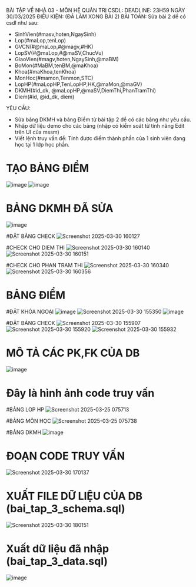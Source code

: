 BÀI TẬP VỀ NHÀ 03 - MÔN HỆ QUẢN TRỊ CSDL: DEADLINE: 23H59 NGÀY 30/03/2025 ĐIỀU KIỆN: (ĐÃ LÀM XONG BÀI 2) BÀI TOÁN: Sửa bài 2 để có csdl như sau:

- SinhVien(#masv,hoten,NgaySinh)
- Lop(#maLop,tenLop)
- GVCN(#@maLop,#@magv,#HK)
- LopSV(#@maLop,#@maSV,ChucVu)
- GiaoVien(#magv,hoten,NgaySinh,@maBM)
- BoMon(#MaBM,tenBM,@maKhoa)
- Khoa(#maKhoa,tenKhoa)
- MonHoc(#mamon,Tenmon,STC)
- LopHP(#maLopHP,TenLopHP,HK,@maMon,@maGV)
- DKMH(#id_dk, @maLopHP,@maSV,DiemThi,PhanTramThi)
- Diem(#id, @id_dk, diem)
  
YÊU CẦU:
- Sửa bảng DKMH và bảng Điểm từ bài tập 2 để có các bảng như yêu cầu.
- Nhập dữ liệu demo cho các bảng (nhập có kiểm soát từ tính năng Edit trên UI của mssm)
- Viết lệnh truy vấn để: Tính được điểm thành phần của 1 sinh viên đang học tại 1 lớp học phần.

# TẠO BẢNG ĐIỂM 
![image](https://github.com/user-attachments/assets/29ad5f90-5ab6-456f-8af4-e23c7bf7eb80)
![image](https://github.com/user-attachments/assets/0294a980-ce23-4720-bfa6-ce7aaf8c41eb)

# BẢNG DKMH ĐÃ SỬA
![image](https://github.com/user-attachments/assets/fd300015-a63d-45f4-89ee-f6cb50daf930)

#ĐẶT BẢNG CHECK 
![Screenshot 2025-03-30 160127](https://github.com/user-attachments/assets/2298c3f3-4aa9-44ae-ac2e-66a0c18ce204)

#CHECK CHO DIEM THI 
![Screenshot 2025-03-30 160140](https://github.com/user-attachments/assets/60463748-e527-418b-bb6d-7d3a3b3beee0)
![Screenshot 2025-03-30 160151](https://github.com/user-attachments/assets/0d9bf195-5848-466a-b137-cd053b0b3557)

#CHECK CHO PHAN TRAM THI 
![Screenshot 2025-03-30 160340](https://github.com/user-attachments/assets/8ff7c898-38af-4084-9273-0689dfa48ac8)
![Screenshot 2025-03-30 160356](https://github.com/user-attachments/assets/8ad7c503-a587-4584-a24d-475a7c49c793)

# BẢNG ĐIỂM 
#ĐẶT KHÓA NGOẠI 
![image](https://github.com/user-attachments/assets/8a8e0aae-87b1-4bce-8d1f-9ac783d31978)
![Screenshot 2025-03-30 155350](https://github.com/user-attachments/assets/32bb4fe7-1c45-4b0e-aa88-8c7131d13d74)
![image](https://github.com/user-attachments/assets/3e62402e-a3f3-456e-83b1-c00ee439ffc7)

#ĐẶT BẢNG CHECK 
![Screenshot 2025-03-30 155907](https://github.com/user-attachments/assets/659a1562-b212-4bf6-b3eb-51162a751718)
![Screenshot 2025-03-30 155920](https://github.com/user-attachments/assets/64e74f95-de03-460d-af9a-10e722b8aeaf)
![Screenshot 2025-03-30 155932](https://github.com/user-attachments/assets/9c97ec73-7e44-4f7f-bbae-57c8640d7be5)

# MÔ TẢ CÁC PK,FK CỦA DB
![image](https://github.com/user-attachments/assets/2e0d4d2c-2782-4d3b-80cc-710af2b190a8)

# Đây là hình ảnh code truy vấn 
#BẢNG LOP HP
![Screenshot 2025-03-25 075713](https://github.com/user-attachments/assets/67d22684-448a-4e52-a2db-e9c6754dd0f2)

#BẢNG MÔN HỌC
![Screenshot 2025-03-25 075738](https://github.com/user-attachments/assets/ff7b80c5-4e86-47f6-9349-5fc6ffa0ba76)

#BẢNG DKMH
![image](https://github.com/user-attachments/assets/8b291a3b-e7b6-4d11-a0f7-cf1d1df5c170)

# ĐOẠN CODE TRUY VẤN 
![Screenshot 2025-03-30 170137](https://github.com/user-attachments/assets/8394aa4b-d481-42ef-9e2c-a255acfd074f)

# XUẤT FILE DỮ LIỆU CỦA DB (bai_tap_3_schema.sql)
![Screenshot 2025-03-30 180151](https://github.com/user-attachments/assets/4bf47366-0c95-4c5d-b4c1-53355ff4f783)

# Xuất dữ liệu đã nhập (bai_tap_3_data.sql)
![image](https://github.com/user-attachments/assets/feeb30e2-22c6-4eb8-b106-60ee8e4bba6e)

